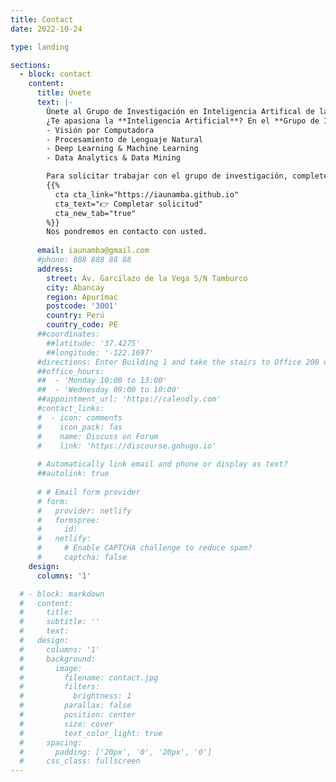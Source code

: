```yaml
---
title: Contact
date: 2022-10-24

type: landing

sections:
  - block: contact
    content:
      title: Únete
      text: |-
        Únete al Grupo de Investigación en Inteligencia Artifical de la Universidad Nacional Micaela Bastidas de Apurímac.
        ¿Te apasiona la **Inteligencia Artificial**? En el **Grupo de Investigación IA UNAMBA** buscamos estudiantes con interés en:
        - Visión por Computadora
        - Procesamiento de Lenguaje Natural
        - Deep Learning & Machine Learning
        - Data Analytics & Data Mining

        Para solicitar trabajar con el grupo de investigación, complete la información en el siguiente formulario.
        {{% 
          cta cta_link="https://iaunamba.github.io" 
          cta_text="👉 Completar solicitud" 
          cta_new_tab="true"
        %}}
        Nos pondremos en contacto con usted.
      
      email: iaunamba@gmail.com
      #phone: 888 888 88 88
      address:
        street: Av. Garcilazo de la Vega S/N Tamburco
        city: Abancay
        region: Apurímac
        postcode: '3001'
        country: Perú
        country_code: PE
      ##coordinates:
        ##latitude: '37.4275'
        ##longitude: '-122.1697'
      #directions: Enter Building 1 and take the stairs to Office 200 on Floor 2
      ##office_hours:
      ##  - 'Monday 10:00 to 13:00'
      ##  - 'Wednesday 09:00 to 10:00'
      ##appointment_url: 'https://calendly.com'
      #contact_links:
      #  - icon: comments
      #    icon_pack: fas
      #    name: Discuss on Forum
      #    link: 'https://discourse.gohugo.io'
    
      # Automatically link email and phone or display as text?
      ##autolink: true
    
      # # Email form provider
      # form:
      #   provider: netlify
      #   formspree:
      #     id:
      #   netlify:
      #     # Enable CAPTCHA challenge to reduce spam?
      #     captcha: false
    design:
      columns: '1'

  # - block: markdown
  #   content:
  #     title:
  #     subtitle: ''
  #     text:
  #   design:
  #     columns: '1'
  #     background:
  #       image: 
  #         filename: contact.jpg
  #         filters:
  #           brightness: 1
  #         parallax: false
  #         position: center
  #         size: cover
  #         text_color_light: true
  #     spacing:
  #       padding: ['20px', '0', '20px', '0']
  #     css_class: fullscreen
---
```

